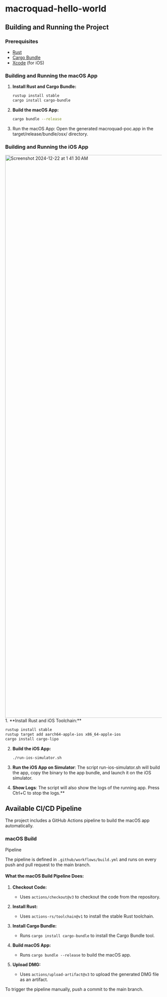 # macroquad-hello-world

## Building and Running the Project

### Prerequisites

- [Rust](https://www.rust-lang.org/tools/install)
- [Cargo Bundle](https://github.com/burtonageo/cargo-bundle)
- [Xcode](https://developer.apple.com/xcode/) (for iOS)

### Building and Running the macOS App

1. **Install Rust and Cargo Bundle:**
   ```sh
   rustup install stable
   cargo install cargo-bundle
   ```
2. **Build the macOS App:**
   ```sh
   cargo bundle --release
   ```
3. Run the macOS App: Open the generated macroquad-poc.app in the target/release/bundle/osx/ directory.

### Building and Running the iOS App
<img width="1804" alt="Screenshot 2024-12-22 at 1 41 30 AM" src="https://github.com/user-attachments/assets/18500be3-ce01-4fa1-9b62-34fd8744c09a" />
1. **Install Rust and iOS Toolchain:**

   ```sh
   rustup install stable
   rustup target add aarch64-apple-ios x86_64-apple-ios
   cargo install cargo-lipo
   ```

2. **Build the iOS App:**

   ```sh
   ./run-ios-simulator.sh
   ```

3. **Run the iOS App on Simulator**: The script run-ios-simulator.sh will build the app, copy the binary to the app bundle, and launch it on the iOS simulator.

4. **Show Logs**: The script will also show the logs of the running app. Press Ctrl+C to stop the logs.\*\*

## Available CI/CD Pipeline

The project includes a GitHub Actions pipeline to build the macOS app automatically.

### macOS Build 
Pipeline

The pipeline is defined in `.github/workflows/build.yml` and runs on every push and pull request to the main branch.

#### What the macOS Build Pipeline Does:

1. **Checkout Code:**

   - Uses `actions/checkout@v3` to checkout the code from the repository.

2. **Install Rust:**

   - Uses `actions-rs/toolchain@v1` to install the stable Rust toolchain.

3. **Install Cargo Bundle:**

   - Runs `cargo install cargo-bundle` to install the Cargo Bundle tool.

4. **Build macOS App:**

   - Runs `cargo bundle --release` to build the macOS app.

5. **Upload DMG:**
   - Uses `actions/upload-artifact@v3` to upload the generated DMG file as an artifact.

To trigger the pipeline manually, push a commit to the main branch.
